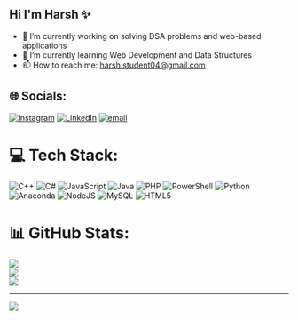 ## Hi I'm Harsh ✨

- 🔭 I’m currently working on solving DSA problems and web-based applications<br>
- 🌱 I’m currently learning Web Development and Data Structures<br>
- 📫 How to reach me: harsh.student04@gmail.com<br>


## 🌐 Socials:
[![Instagram](https://img.shields.io/badge/Instagram-%23E4405F.svg?logo=Instagram&logoColor=white)](https://instagram.com/harsh._1.1.0) [![LinkedIn](https://img.shields.io/badge/LinkedIn-%230077B5.svg?logo=linkedin&logoColor=white)](https://linkedin.com/in/harsh-gupta-245bb4346) [![email](https://img.shields.io/badge/Email-D14836?logo=gmail&logoColor=white)](mailto:harsh.student04@gmail.com) 

# 💻 Tech Stack:
![C++](https://img.shields.io/badge/c++-%2300599C.svg?style=for-the-badge&logo=c%2B%2B&logoColor=white) ![C#](https://img.shields.io/badge/c%23-%23239120.svg?style=for-the-badge&logo=csharp&logoColor=white) ![JavaScript](https://img.shields.io/badge/javascript-%23323330.svg?style=for-the-badge&logo=javascript&logoColor=%23F7DF1E) ![Java](https://img.shields.io/badge/java-%23ED8B00.svg?style=for-the-badge&logo=openjdk&logoColor=white) ![PHP](https://img.shields.io/badge/php-%23777BB4.svg?style=for-the-badge&logo=php&logoColor=white) ![PowerShell](https://img.shields.io/badge/PowerShell-%235391FE.svg?style=for-the-badge&logo=powershell&logoColor=white) ![Python](https://img.shields.io/badge/python-3670A0?style=for-the-badge&logo=python&logoColor=ffdd54) ![Anaconda](https://img.shields.io/badge/Anaconda-%2344A833.svg?style=for-the-badge&logo=anaconda&logoColor=white) ![NodeJS](https://img.shields.io/badge/node.js-6DA55F?style=for-the-badge&logo=node.js&logoColor=white) ![MySQL](https://img.shields.io/badge/mysql-4479A1.svg?style=for-the-badge&logo=mysql&logoColor=white) ![HTML5](https://img.shields.io/badge/html5-%23E34F26.svg?style=for-the-badge&logo=html5&logoColor=white)
# 📊 GitHub Stats:
![](https://github-readme-stats.vercel.app/api?username=harsh-11028&theme=merko&hide_border=false&include_all_commits=false&count_private=false)<br/>
![](https://nirzak-streak-stats.vercel.app/?user=harsh-11028&theme=merko&hide_border=false)<br/>
![](https://github-readme-stats.vercel.app/api/top-langs/?username=harsh-11028&theme=merko&hide_border=false&include_all_commits=false&count_private=false&layout=compact)

---
[![](https://visitcount.itsvg.in/api?id=harsh-11028&icon=0&color=11)](https://visitcount.itsvg.in)

<!-- Proudly created with GPRM ( https://gprm.itsvg.in ) -->
